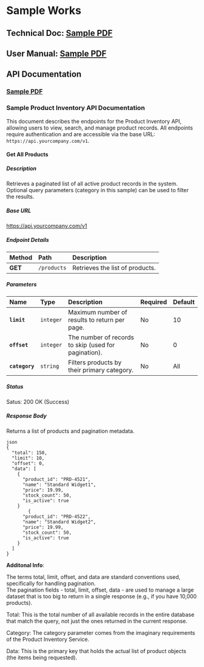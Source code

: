 # Sample Works

## Technical Doc: [Sample PDF](https://darsanaks.github.io/DarsanaKS/TechCodeSampleDoc.pdf)

## User Manual: [Sample PDF](https://darsanaks.github.io/DarsanaKS/Sample%20User%20Manual%201.pdf)

## API Documentation

### [Sample PDF](https://darsanaks.github.io/DarsanaKS/TW%20API%20Doc.pdf)

### Sample Product Inventory API Documentation

This document describes the endpoints for the Product Inventory API, allowing users to view, search, and manage product records. All endpoints require authentication and are accessible via the base URL: `https://api.yourcompany.com/v1`.

#### Get All Products

##### Description

Retrieves a paginated list of all active product records in the system. Optional query parameters (category in this sample) can be used to filter the results.


##### Base URL
https://api.yourcompany.com/v1

##### Endpoint Details

| Method | Path | Description |
| :--- | :--- | :--- |
| **GET** | `/products` | Retrieves the list of products. |

##### Parameters

| Name | Type | Description | Required | Default |
| :--- | :--- | :--- | :--- | :--- |
| **`limit`** | `integer` | Maximum number of results to return per page. | No | 10 |
| **`offset`** | `integer` | The number of records to skip (used for pagination). | No | 0 |
| **`category`** | `string` | Filters products by their primary category. | No | All |


##### Status

Satus: 200 OK (Success)

##### Response Body

Returns a list of products and pagination metadata.

```
json
{
  "total": 150,
  "limit": 10,
  "offset": 0,
  "data": [
    {
      "product_id": "PRD-4521",
      "name": "Standard Widget1",
      "price": 19.99,
      "stock_count": 50,
      "is_active": true
    }
        {
      "product_id": "PRD-4522",
      "name": "Standard Widget2",
      "price": 19.99,
      "stock_count": 50,
      "is_active": true
    }
  ]
}
```

**Additonal Info**: <br>

The terms total, limit, offset, and data are standard conventions used, specifically for handling pagination.<br>
The pagination fields - total, limit, offset, data - are used to manage a large dataset that is too big to return in a single response (e.g., if you have 10,000 products).

Total: This is the total number of all available records in the entire database that match the query, not just the ones returned in the current response.

Category: The category parameter comes from the imaginary requirements of the Product Inventory Service.

Data: This is the primary key that holds the actual list of product objects (the items being requested).





